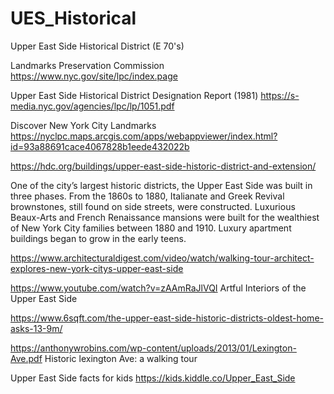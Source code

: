 # UES_Historical
Upper East Side Historical District (E 70's)

Landmarks Preservation Commission
https://www.nyc.gov/site/lpc/index.page


Upper East Side Historical District Designation Report (1981)
https://s-media.nyc.gov/agencies/lpc/lp/1051.pdf


Discover New York City Landmarks
https://nyclpc.maps.arcgis.com/apps/webappviewer/index.html?id=93a88691cace4067828b1eede432022b

https://hdc.org/buildings/upper-east-side-historic-district-and-extension/

One of the city’s largest historic districts, the Upper East Side was built in three phases. From the 1860s to 1880, Italianate and Greek Revival brownstones, still found on side streets, were constructed. Luxurious Beaux-Arts and French Renaissance mansions were built for the wealthiest of New York City families between 1880 and 1910. Luxury apartment buildings began to grow in the early teens.

https://www.architecturaldigest.com/video/watch/walking-tour-architect-explores-new-york-citys-upper-east-side


https://www.youtube.com/watch?v=zAAmRaJlVQI
Artful Interiors of the Upper East Side


https://www.6sqft.com/the-upper-east-side-historic-districts-oldest-home-asks-13-9m/

https://anthonywrobins.com/wp-content/uploads/2013/01/Lexington-Ave.pdf
Historic lexington Ave: a walking tour

Upper East Side facts for kids
https://kids.kiddle.co/Upper_East_Side